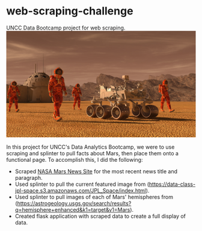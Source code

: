 # web-scraping-challenge
 UNCC Data Bootcamp project for web scraping.
![Web-scraping-challenge](https://github.com/AgapeofIcarus/web-scraping-challenge/blob/main/mission_to_mars.png?raw=true)

In this project for UNCC's Data Analytics Bootcamp, we were to use scraping and splinter to pull facts about Mars, then place them onto a functional page. To accomplish this, I did the following:

* Scraped [NASA Mars News Site](https://mars.nasa.gov/news/) for the most recent news title and paragraph.
* Used splinter to pull the current featured image from (https://data-class-jpl-space.s3.amazonaws.com/JPL_Space/index.html).
* Used splinter to pull images of each of Mars' hemispheres from (https://astrogeology.usgs.gov/search/results?q=hemisphere+enhanced&k1=target&v1=Mars).
* Created flask application with scraped data to create a full display of data.
